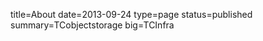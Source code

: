 ﻿title=About
date=2013-09-24
type=page
status=published
summary=TCobjectstorage
big=TCInfra
~~~~~~

